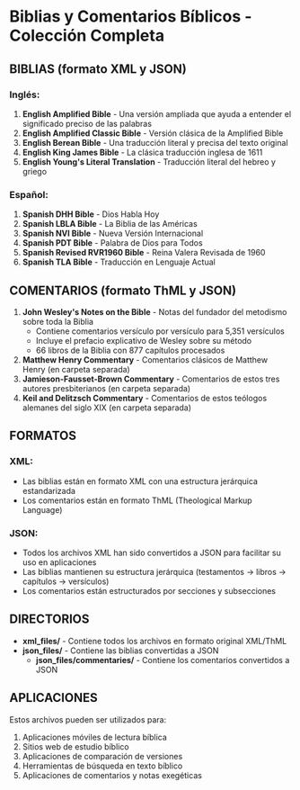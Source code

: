 # Biblias y Comentarios Bíblicos - Colección Completa

## BIBLIAS (formato XML y JSON)

### Inglés:
1. **English Amplified Bible** - Una versión ampliada que ayuda a entender el significado preciso de las palabras
2. **English Amplified Classic Bible** - Versión clásica de la Amplified Bible
3. **English Berean Bible** - Una traducción literal y precisa del texto original
4. **English King James Bible** - La clásica traducción inglesa de 1611
5. **English Young's Literal Translation** - Traducción literal del hebreo y griego

### Español:
1. **Spanish DHH Bible** - Dios Habla Hoy
2. **Spanish LBLA Bible** - La Biblia de las Américas
3. **Spanish NVI Bible** - Nueva Versión Internacional
4. **Spanish PDT Bible** - Palabra de Dios para Todos
5. **Spanish Revised RVR1960 Bible** - Reina Valera Revisada de 1960
6. **Spanish TLA Bible** - Traducción en Lenguaje Actual

## COMENTARIOS (formato ThML y JSON)

1. **John Wesley's Notes on the Bible** - Notas del fundador del metodismo sobre toda la Biblia
   - Contiene comentarios versículo por versículo para 5,351 versículos
   - Incluye el prefacio explicativo de Wesley sobre su método
   - 66 libros de la Biblia con 877 capítulos procesados
2. **Matthew Henry Commentary** - Comentarios clásicos de Matthew Henry (en carpeta separada)
3. **Jamieson-Fausset-Brown Commentary** - Comentarios de estos tres autores presbiterianos (en carpeta separada)
4. **Keil and Delitzsch Commentary** - Comentarios de estos teólogos alemanes del siglo XIX (en carpeta separada)

## FORMATOS

### XML:
- Las biblias están en formato XML con una estructura jerárquica estandarizada
- Los comentarios están en formato ThML (Theological Markup Language)

### JSON:
- Todos los archivos XML han sido convertidos a JSON para facilitar su uso en aplicaciones
- Las biblias mantienen su estructura jerárquica (testamentos → libros → capítulos → versículos)
- Los comentarios están estructurados por secciones y subsecciones

## DIRECTORIOS

- **xml_files/** - Contiene todos los archivos en formato original XML/ThML
- **json_files/** - Contiene las biblias convertidas a JSON
  - **json_files/commentaries/** - Contiene los comentarios convertidos a JSON

## APLICACIONES

Estos archivos pueden ser utilizados para:
1. Aplicaciones móviles de lectura bíblica
2. Sitios web de estudio bíblico
3. Aplicaciones de comparación de versiones
4. Herramientas de búsqueda en texto bíblico
5. Aplicaciones de comentarios y notas exegéticas